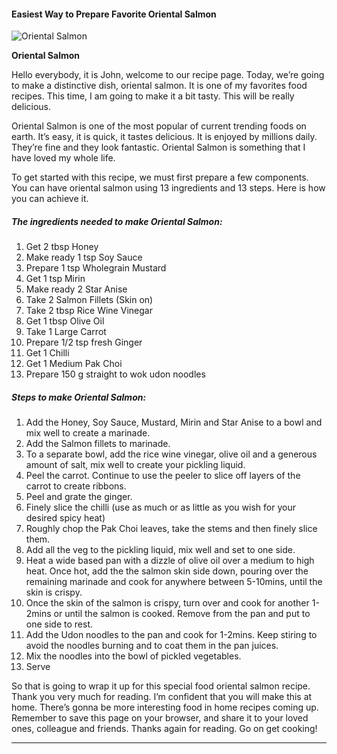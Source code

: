             

#### Easiest Way to Prepare Favorite Oriental Salmon

![Oriental Salmon](https://img-global.cpcdn.com/recipes/9508543827055843/751x532cq70/oriental-salmon-recipe-main-photo.jpg)

**Oriental Salmon**

Hello everybody, it is John, welcome to our recipe page. Today, we’re going to make a distinctive dish, oriental salmon. It is one of my favorites food recipes. This time, I am going to make it a bit tasty. This will be really delicious.

Oriental Salmon is one of the most popular of current trending foods on earth. It’s easy, it is quick, it tastes delicious. It is enjoyed by millions daily. They’re fine and they look fantastic. Oriental Salmon is something that I have loved my whole life.

To get started with this recipe, we must first prepare a few components. You can have oriental salmon using 13 ingredients and 13 steps. Here is how you can achieve it.

##### The ingredients needed to make Oriental Salmon:

1.  Get 2 tbsp Honey
2.  Make ready 1 tsp Soy Sauce
3.  Prepare 1 tsp Wholegrain Mustard
4.  Get 1 tsp Mirin
5.  Make ready 2 Star Anise
6.  Take 2 Salmon Fillets (Skin on)
7.  Take 2 tbsp Rice Wine Vinegar
8.  Get 1 tbsp Olive Oil
9.  Take 1 Large Carrot
10.  Prepare 1/2 tsp fresh Ginger
11.  Get 1 Chilli
12.  Get 1 Medium Pak Choi
13.  Prepare 150 g straight to wok udon noodles

##### Steps to make Oriental Salmon:

1.  Add the Honey, Soy Sauce, Mustard, Mirin and Star Anise to a bowl and mix well to create a marinade.
2.  Add the Salmon fillets to marinade.
3.  To a separate bowl, add the rice wine vinegar, olive oil and a generous amount of salt, mix well to create your pickling liquid.
4.  Peel the carrot. Continue to use the peeler to slice off layers of the carrot to create ribbons.
5.  Peel and grate the ginger.
6.  Finely slice the chilli (use as much or as little as you wish for your desired spicy heat)
7.  Roughly chop the Pak Choi leaves, take the stems and then finely slice them.
8.  Add all the veg to the pickling liquid, mix well and set to one side.
9.  Heat a wide based pan with a dizzle of olive oil over a medium to high heat. Once hot, add the the salmon skin side down, pouring over the remaining marinade and cook for anywhere between 5-10mins, until the skin is crispy.
10.  Once the skin of the salmon is crispy, turn over and cook for another 1-2mins or until the salmon is cooked. Remove from the pan and put to one side to rest.
11.  Add the Udon noodles to the pan and cook for 1-2mins. Keep stiring to avoid the noodles burning and to coat them in the pan juices.
12.  Mix the noodles into the bowl of pickled vegetables.
13.  Serve

So that is going to wrap it up for this special food oriental salmon recipe. Thank you very much for reading. I’m confident that you will make this at home. There’s gonna be more interesting food in home recipes coming up. Remember to save this page on your browser, and share it to your loved ones, colleague and friends. Thanks again for reading. Go on get cooking!

* * *